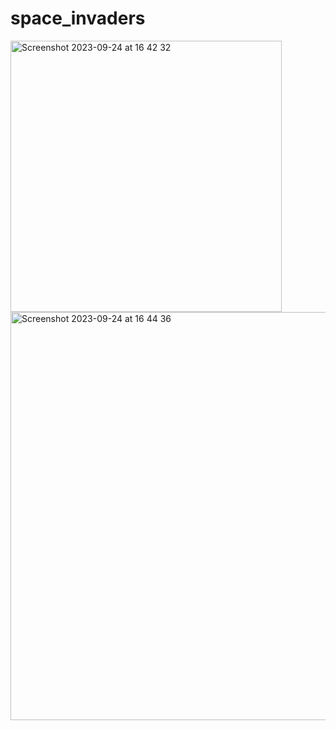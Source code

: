 # space_invaders


<img width="434" alt="Screenshot 2023-09-24 at 16 42 32" src="https://github.com/BMilliet/space_invaders/assets/39925357/ad416303-f661-4dc6-9f1a-cbeae553d0f4">


<img width="653" alt="Screenshot 2023-09-24 at 16 44 36" src="https://github.com/BMilliet/space_invaders/assets/39925357/cf34efd0-c24a-4edf-86e0-62259c0ace9f">

